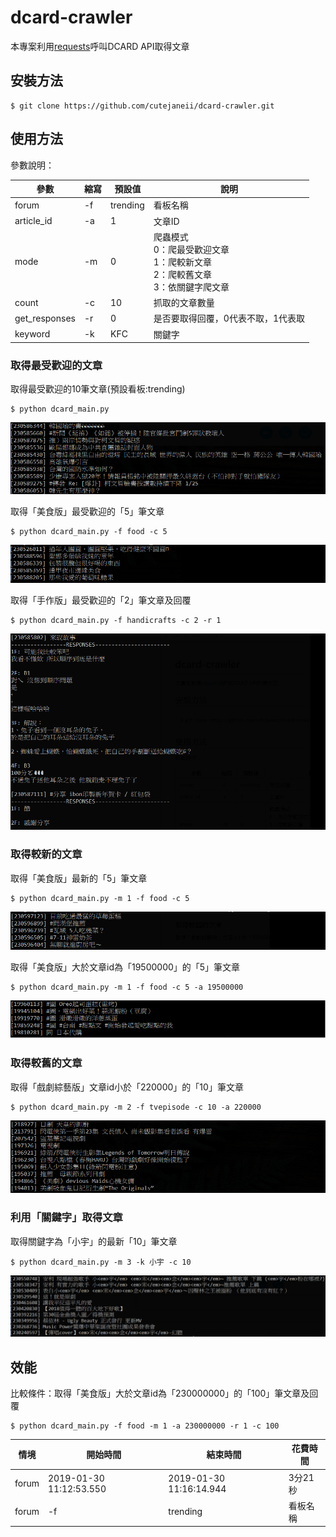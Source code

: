 # dcard-crawler

本專案利用[requests](https://github.com/requests/requests)呼叫DCARD API取得文章

## 安裝方法
<pre><code>$ git clone https://github.com/cutejaneii/dcard-crawler.git</code></pre>
## 使用方法
參數說明：

| 參數 | 縮寫 | 預設值 | 說明 | 
| ------ | ------ | ------ | ------ |
| forum | -f | trending | 看板名稱 |
| article_id | -a | 1 | 文章ID |
| mode | -m | 0 | 爬蟲模式<br> 0：爬最受歡迎文章<br>1：爬較新文章<br>2：爬較舊文章<br>3：依關鍵字爬文章 |
| count | -c | 10 | 抓取的文章數量 |
| get_responses | -r | 0 | 是否要取得回覆，0代表不取，1代表取 |
| keyword | -k | KFC | 關鍵字 |


### 取得最受歡迎的文章
取得最受歡迎的10筆文章(預設看板:trending)
<pre><code>$ python dcard_main.py</code></pre>

![image](https://github.com/cutejaneii/repo_imgs/blob/master/dcard-crawler/mode0_A.png)

取得「美食版」最受歡迎的「5」筆文章
<pre><code>$ python dcard_main.py -f food -c 5</code></pre>

![image](https://github.com/cutejaneii/repo_imgs/blob/master/dcard-crawler/mode0_B.png)

取得「手作版」最受歡迎的「2」筆文章及回覆
<pre><code>$ python dcard_main.py -f handicrafts -c 2 -r 1</code></pre>

![image](https://github.com/cutejaneii/repo_imgs/blob/master/dcard-crawler/mode0_C.png)

### 取得較新的文章

取得「美食版」最新的「5」筆文章
<pre><code>$ python dcard_main.py -m 1 -f food -c 5</code></pre>

![image](https://github.com/cutejaneii/repo_imgs/blob/master/dcard-crawler/mode1_A.png)

取得「美食版」大於文章id為「19500000」的「5」筆文章
<pre><code>$ python dcard_main.py -m 1 -f food -c 5 -a 19500000</code></pre>

![image](https://github.com/cutejaneii/repo_imgs/blob/master/dcard-crawler/mode1_B.png)

### 取得較舊的文章
取得「戲劇綜藝版」文章id小於「220000」的「10」筆文章
<pre><code>$ python dcard_main.py -m 2 -f tvepisode -c 10 -a 220000</code></pre>
![image](https://github.com/cutejaneii/repo_imgs/blob/master/dcard-crawler/mode2_A.png)

### 利用「關鍵字」取得文章

取得關鍵字為「小宇」的最新「10」筆文章
<pre><code>$ python dcard_main.py -m 3 -k 小宇 -c 10</code></pre>
![image](https://github.com/cutejaneii/repo_imgs/blob/master/dcard-crawler/mode3_A.png)

## 效能
比較條件：取得「美食版」大於文章id為「230000000」的「100」筆文章及回覆
<pre><code>$ python dcard_main.py -f food -m 1 -a 230000000 -r 1 -c 100</code></pre>

| 情境 | 開始時間 | 結束時間 | 花費時間 | 
| ------ | ------ | ------ | ------ |
| forum | 2019-01-30 11:12:53.550 | 2019-01-30 11:16:14.944 | 3分21秒 |
| forum | -f | trending | 看板名稱 |
